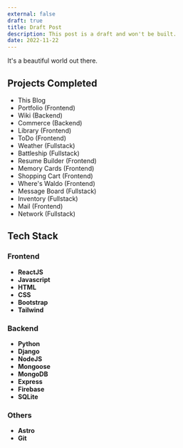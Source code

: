 ```yaml
---
external: false
draft: true
title: Draft Post
description: This post is a draft and won't be built.
date: 2022-11-22
---
```


It's a beautiful world out there.

## Projects Completed
- This Blog 
- Portfolio (Frontend)
- Wiki (Backend)
- Commerce (Backend)
- Library (Frontend)
- ToDo (Frontend)
- Weather (Fullstack)
- Battleship (Fullstack)
- Resume Builder (Frontend)
- Memory Cards (Frontend)
- Shopping Cart (Frontend)
- Where's Waldo (Frontend)
- Message Board (Fullstack)
- Inventory (Fullstack)
- Mail (Frontend)
- Network (Fullstack)


## Tech Stack
### Frontend 
- **ReactJS**
- **Javascript**
- **HTML**
- **CSS**
- **Bootstrap**
- **Tailwind**

### Backend 
- **Python**
- **Django** 
- **NodeJS**
- **Mongoose**
- **MongoDB** 
- **Express**
- **Firebase**
- **SQLite**

### Others
- **Astro**
- **Git**

